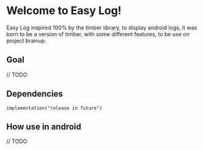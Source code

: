 # Welcome to Easy Log!

Easy Log inspired 100% by the timber library, to display android logs, it was born to be a version of timber, with some different features, to be use on project brainup.

## Goal
// TODO

## Dependencies
```
implementation("release in future")
```

## How use in android

// TODO
